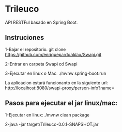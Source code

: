 # Trileuco

API RESTFul basado en Spring Boot.

## Instruciones

1-Bajar el repositorio.
 git clone https://github.com/enriquepardoaldao/Swapi.git
 
 2-Entrar en carpeta Swapi
 cd Swapi
 
 3-Ejecutar en linux o Mac:
 ./mvnw spring-boot:run
  
 La aplicacion estará funcionanto en la siguiente url: http://localhost:8080/swapi-proxy/person-info?name=

## Pasos para ejecutar el jar linux/mac:
1-Ejecutar en linux:
 ./mvnw clean package
 
 2-java -jar target/Trileuco-0.0.1-SNAPSHOT.jar

